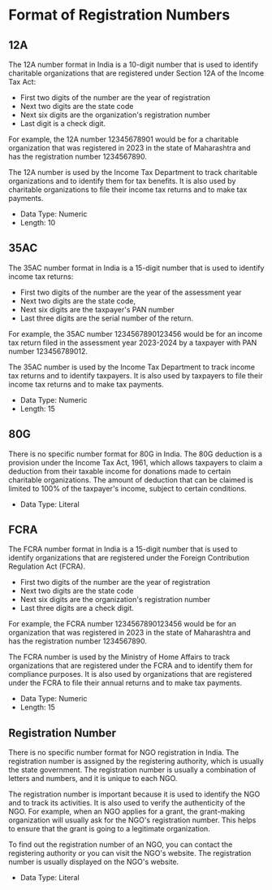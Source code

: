 # Format of Registration Numbers

## 12A

The 12A number format in India is a 10-digit number that is used to identify charitable organizations that are registered under Section 12A of the Income Tax Act:

- First two digits of the number are the year of registration
- Next two digits are the state code
- Next six digits are the organization's registration number
- Last digit is a check digit.

For example, the 12A number 12345678901 would be for a charitable organization that was registered in 2023 in the state of Maharashtra and has the registration number 1234567890.

The 12A number is used by the Income Tax Department to track charitable organizations and to identify them for tax benefits. It is also used by charitable organizations to file their income tax returns and to make tax payments.

- Data Type: Numeric
- Length: 10

## 35AC

The 35AC number format in India is a 15-digit number that is used to identify income tax returns:

- First two digits of the number are the year of the assessment year
- Next two digits are the state code,
- Next six digits are the taxpayer's PAN number
- Last three digits are the serial number of the return.

For example, the 35AC number 1234567890123456 would be for an income tax return filed in the assessment year 2023-2024 by a taxpayer with PAN number 123456789012.

The 35AC number is used by the Income Tax Department to track income tax returns and to identify taxpayers. It is also used by taxpayers to file their income tax returns and to make tax payments.

- Data Type: Numeric
- Length: 15

## 80G

There is no specific number format for 80G in India. The 80G deduction is a provision under the Income Tax Act, 1961, which allows taxpayers to claim a deduction from their taxable income for donations made to certain charitable organizations. The amount of deduction that can be claimed is limited to 100% of the taxpayer's income, subject to certain conditions.

- Data Type: Literal

## FCRA

The FCRA number format in India is a 15-digit number that is used to identify organizations that are registered under the Foreign Contribution Regulation Act (FCRA).

- First two digits of the number are the year of registration
- Next two digits are the state code
- Next six digits are the organization's registration number
- Last three digits are a check digit.

For example, the FCRA number 1234567890123456 would be for an organization that was registered in 2023 in the state of Maharashtra and has the registration number 1234567890.

The FCRA number is used by the Ministry of Home Affairs to track organizations that are registered under the FCRA and to identify them for compliance purposes. It is also used by organizations that are registered under the FCRA to file their annual returns and to make tax payments.

- Data Type: Numeric
- Length: 15

## Registration Number

There is no specific number format for NGO registration in India. The registration number is assigned by the registering authority, which is usually the state government. The registration number is usually a combination of letters and numbers, and it is unique to each NGO.

The registration number is important because it is used to identify the NGO and to track its activities. It is also used to verify the authenticity of the NGO. For example, when an NGO applies for a grant, the grant-making organization will usually ask for the NGO's registration number. This helps to ensure that the grant is going to a legitimate organization.

To find out the registration number of an NGO, you can contact the registering authority or you can visit the NGO's website. The registration number is usually displayed on the NGO's website.

- Data Type: Literal
